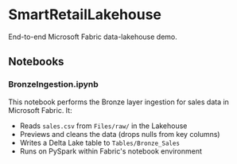 # SmartRetailLakehouse
End-to-end Microsoft Fabric data-lakehouse demo.

## Notebooks

### BronzeIngestion.ipynb
This notebook performs the Bronze layer ingestion for sales data in Microsoft Fabric. It:
- Reads `sales.csv` from `Files/raw/` in the Lakehouse
- Previews and cleans the data (drops nulls from key columns)
- Writes a Delta Lake table to `Tables/Bronze_Sales`
- Runs on PySpark within Fabric's notebook environment
